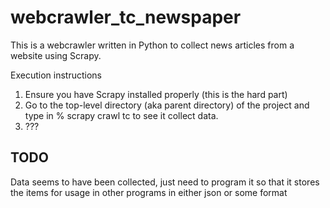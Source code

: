 webcrawler_tc_newspaper
=======================

This is a webcrawler written in Python to collect news articles from a website using Scrapy.



Execution instructions
1. Ensure you have Scrapy installed properly (this is the hard part)
2. Go to the top-level directory (aka parent directory) of the project and type in
   % scrapy crawl tc
   to see it collect data.
3. ???

TODO
--
Data seems to have been collected, just need to program it so that it stores the items for usage in other programs in either json or some format
